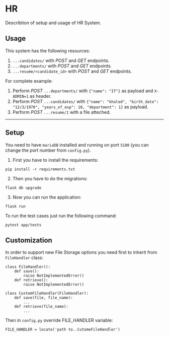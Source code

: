 # HR

Describtion of setup and usage of HR System.

## Usage
This system has the following resources:

1. `...candidates/` with *POST* and *GET* endpoints. 
2. `...departments/` with *POST* and *GET* endpoints. 
3. `...resume/<candidate_id>` with *POST* and *GET* endpoints. 

For complete example:

1. Perform *POST* `...departments/` with `{"name": "IT"}` as payload and `X-ADMIN=1` as header.
2. Perform *POST* `...candidates/` with `{"name": "khaled", "birth_date": "12/3/1970", "years_of_exp": 10, "department": 1}` as payload.
3. Perform *POST* `...resume/1` with a file atteched.

---

## Setup

You need to have `mariaDB` installed and running on port `5100` (you can change the port number from `config.py`). 

1. First you have to install the requirements:

`pip install -r requirements.txt`

2. Then you have to do the migrations:

`flask db upgrade`

3. Now you can run the application:

`flask run`

To run the test cases just run the following command:

`pytest app/tests`


## Customization

In order to support new File Storage options you need first to inherit from `FileHandler` class:


```
class FileHandler():
    def save():
        raise NotImplementedError()
    def retrieve():
        raise NotImplementedError()
```

```
class CustomFileHandler(FileHandler):
    def save(file, file_name):
        ...
    def retrieve(file_name):
        ...
```

Then in `config.py` override FILE_HANDLER variable:

`FILE_HANDLER = locate('path to..CutomeFileHandler')`






